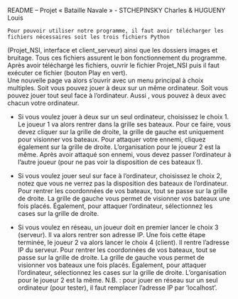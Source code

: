 README – Projet « Bataille Navale » - STCHEPINSKY Charles & HUGUENY Louis

	Pour pouvoir utiliser notre programme, il faut avoir télécharger les fichiers nécessaires soit les trois fichiers Python 
(Projet_NSI, interface et client_serveur) ainsi que les dossiers images et bruitage. Tous ces fichiers assurent le bon 
fonctionnement du programme. Après avoir téléchargé les fichiers, ouvrir le fichier Projet_NSI puis il faut exécuter ce 
fichier (bouton Play en vert). 		
	Une nouvelle page va alors s’ouvrir avec un menu principal à choix multiples. Soit vous 
pouvez jouer à deux sur un même ordinateur. Soit vous pouvez jouer tout seul face à l’ordinateur. Aussi , vous pouvez à deux 
avec chacun votre ordinateur.

- Si vous voulez jouer à deux sur un seul ordinateur, choisissez le choix 1. Le joueur 1 va alors rentrer dans la grille ses 
bateaux. Pour ce faire, vous devez cliquer sur la grille de droite, la grille de gauche est uniquement pour visionner vos 
bateaux. Pour attaquer votre ennemi, cliquez également sur la grille de droite. L’organisation pour le joueur 2 est la même. 
Après avoir attaqué son ennemi, vous devez passer l’ordinateur à l’autre joueur (pour ne pas voir la disposition de ces 
bateaux !).

- Si vous voulez jouer seul sur face à l’ordinateur, choisissez le choix 2, notez que vous ne verrez pas la disposition des 
bateaux de l’ordinateur. Pour rentrer les coordonnées de vos bateaux, tout se passe sur la grille de droite. La grille de 
gauche vous permet de visionner vos bateaux une fois placés. Également, pour attaquer l’ordinateur, sélectionnez les cases 
sur la grille de droite.

- Si vous voulez en réseau, un joueur doit en premier lancer le choix 3 (serveur). Il va alors rentrer son adresse IP. Une fois
cette étape terminée, le joueur 2 va alors lancer le choix 4 (client). Il rentre l’adresse IP du serveur. Pour rentrer les 
coordonnées de vos bateaux, tout se passe sur la grille de droite. La grille de gauche vous permet de visionner vos bateaux
une fois placés. Également, pour attaquer l’ordinateur, sélectionnez les cases sur la grille de droite. L’organisation pour 
le joueur 2 est la même.
N.B. : pour jouer en réseau sur un seul ordinateur (pour tester), il faut remplacer l’adresse IP par ‘localhost’. 
